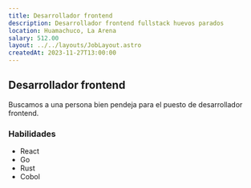 ```yaml
---
title: Desarrollador frontend
description: Desarrollador frontend fullstack huevos parados
location: Huamachuco, La Arena
salary: 512.00
layout: ../../layouts/JobLayout.astro
createdAt: 2023-11-27T13:00:00
---
```


## Desarrollador frontend
Buscamos a una persona bien pendeja para el puesto de desarrollador frontend.

### Habilidades

- React
- Go
- Rust
- Cobol
